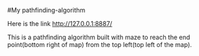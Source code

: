 #My pathfinding-algorithm


Here is the link http://127.0.0.1:8887/


This is a pathfinding algorithm built with maze to reach the end point(bottom right of map) from the top left(top left of the map).
